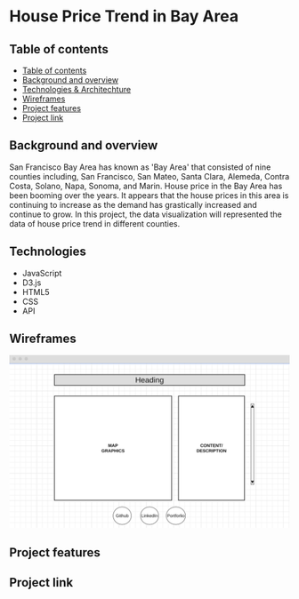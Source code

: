 # House Price Trend in Bay Area
## Table of contents
  - [Table of contents](#table-of-contents)
  - [Background and overview](#background-and-overview)
  - [Technologies & Architechture](#technologies--architechture)
  - [Wireframes](#wireframes)
  - [Project features](#project-features)
  - [Project link](#project-link)
## Background and overview
San Francisco Bay Area has known as 'Bay Area' that consisted of nine counties including, San Francisco, San Mateo, Santa Clara, Alemeda, Contra Costa, Solano, Napa, Sonoma, and Marin. House price in the Bay Area has been booming over the years. It appears that the house prices in this area is continuing to increase as the demand has grastically increased and continue to grow. In this project, the data visualization will represented the data of house price trend in different counties.

## Technologies
* JavaScript
* D3.js
* HTML5
* CSS
* API
## Wireframes
![alt text](https://github.com/nichathong/javascript_project/blob/main/images/wireframe.jpg)
## Project features
## Project link
                                                                                                                                                                                                                                                                                                                                                                                                                                                                                                                                                                                                                                                                 


<!-- Background
A 1-2 paragraph description of your project, providing the necessary context for someone unfamiliar with your project to understand what it does.

Functionality & MVPs
Fill in this template:

In { project name }, users will be able to:

{ 4-6 core features or functionalites of your project }
{ feature }
{ feature }
{ feature }
{ feature }
In addition, this project will include:

{ 2-4 other aspects of your project, including instructions & README }
{ other aspect of project }
{ other aspect of project }
Wireframes
Draw the layout of your project: the major sections of the game view, the chart and its legend, the game controls and about me links, etc. This doesn't have to be a fully detailed mockup; it can just be labeled boxes showing the layout of your project. See the Sample Proposal for an example.

Wireframe.cc is a great tool for quickly creating wireframes.

Technologies, Libraries, APIs
What technologies, libraries, and APIs will your project use? If you're building a game, you might use native browser technology like the Canvas API, or you might use a library like three.js. If you're doing data visualization, you might use d3 for rendering charts, and an API to fetch data.

If you're still deciding between a few different libraries or APIs, you can list the ones you're considering, and the potential benefits and drawbacks of each.

If your project needs a backend (see below), list that here as well.

Implementation Timeline
Here you will detail what you hope to get done each day for this project. It serves as a roadmap for the upcoming week. You'll have the following days to work on this project:

Friday Afternoon & Weekend
Monday
Tuesday
Wednesday
Thursday Morning
It can be quite hard to estimate how long parts of your project might take. Don't worry if you end up straying from this timeline; the goal is to have a plan in place for what you'll do & in what order, and to have a tentative pace.

You should also be aware that presentations will be Thursday afternoon, and deploying your project to GitHub Pages or Heroku will take some time Thursday morning, so don't plan much for that morning. -->